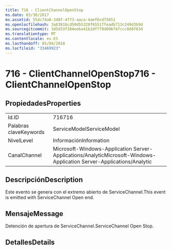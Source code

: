 ```yaml
---
title: 716 - ClientChannelOpenStop
ms.date: 03/30/2017
ms.assetid: 55dc74a8-348f-47f3-aaca-4aef6cd75651
ms.openlocfilehash: 3a8381bcd50d55328f6551ffeadb713c249d3b9d
ms.sourcegitcommit: 3d5d33f384eeba41b2dff79d096f47ccc8d8f03d
ms.translationtype: MT
ms.contentlocale: es-ES
ms.lasthandoff: 05/04/2018
ms.locfileid: "33469923"
---
```

# <a name="716---clientchannelopenstop"></a><span data-ttu-id="87713-102">716 - ClientChannelOpenStop</span><span class="sxs-lookup"><span data-stu-id="87713-102">716 - ClientChannelOpenStop</span></span>
## <a name="properties"></a><span data-ttu-id="87713-103">Propiedades</span><span class="sxs-lookup"><span data-stu-id="87713-103">Properties</span></span>  
  
|||  
|-|-|  
|<span data-ttu-id="87713-104">Id.</span><span class="sxs-lookup"><span data-stu-id="87713-104">ID</span></span>|<span data-ttu-id="87713-105">716</span><span class="sxs-lookup"><span data-stu-id="87713-105">716</span></span>|  
|<span data-ttu-id="87713-106">Palabras clave</span><span class="sxs-lookup"><span data-stu-id="87713-106">Keywords</span></span>|<span data-ttu-id="87713-107">ServiceModel</span><span class="sxs-lookup"><span data-stu-id="87713-107">ServiceModel</span></span>|  
|<span data-ttu-id="87713-108">Nivel</span><span class="sxs-lookup"><span data-stu-id="87713-108">Level</span></span>|<span data-ttu-id="87713-109">Información</span><span class="sxs-lookup"><span data-stu-id="87713-109">Information</span></span>|  
|<span data-ttu-id="87713-110">Canal</span><span class="sxs-lookup"><span data-stu-id="87713-110">Channel</span></span>|<span data-ttu-id="87713-111">Microsoft-Windows-Application Server-Applications/Analytic</span><span class="sxs-lookup"><span data-stu-id="87713-111">Microsoft-Windows-Application Server-Applications/Analytic</span></span>|  
  
## <a name="description"></a><span data-ttu-id="87713-112">Descripción</span><span class="sxs-lookup"><span data-stu-id="87713-112">Description</span></span>  
 <span data-ttu-id="87713-113">Este evento se genera con el extremo abierto de ServiceChannel.</span><span class="sxs-lookup"><span data-stu-id="87713-113">This event is emitted with ServiceChannel Open end.</span></span>  
  
## <a name="message"></a><span data-ttu-id="87713-114">Mensaje</span><span class="sxs-lookup"><span data-stu-id="87713-114">Message</span></span>  
 <span data-ttu-id="87713-115">Detención de apertura de ServiceChannel.</span><span class="sxs-lookup"><span data-stu-id="87713-115">ServiceChannel Open Stop.</span></span>  
  
## <a name="details"></a><span data-ttu-id="87713-116">Detalles</span><span class="sxs-lookup"><span data-stu-id="87713-116">Details</span></span>
